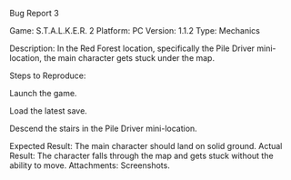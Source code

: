 Bug Report 3

Game: S.T.A.L.K.E.R. 2
 Platform: PC
 Version: 1.1.2
 Type: Mechanics

Description: In the Red Forest location, specifically the Pile Driver mini-location, the main character gets stuck under the map.

Steps to Reproduce:

Launch the game.

Load the latest save.

Descend the stairs in the Pile Driver mini-location.

Expected Result: The main character should land on solid ground.
 Actual Result: The character falls through the map and gets stuck without the ability to move.
 Attachments: Screenshots.



